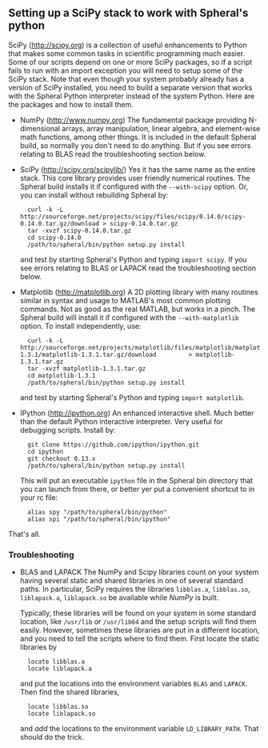 Setting up a SciPy stack to work with Spheral's python
------------------------------------------------------

SciPy (http://scipy.org) is a collection of useful enhancements to Python that
makes some common tasks in scientific programming much easier. Some of our
scripts depend on one or more SciPy packages, so if a script fails to run with
an import exception you will need to setup some of the SciPy stack. Note that
even though your system probably already has a version of SciPy installed, you
need to build a separate version that works with the Spheral Python
interpreter instead of the system Python. Here are the packages and how to
install them.

+ NumPy (http://www.numpy.org)
  The fundamental package providing N-dimensional arrays, array manipulation,
  linear algebra, and element-wise math functions, among other things. It is
  included in the default Spheral build, so normally you don't need to do
  anything. But if you see errors relating to BLAS read the troubleshooting
  section below.

+ SciPy (http://scipy.org/scipylib/)
  Yes it has the same name as the entire stack. This core library provides
  user friendly numerical routines. The Spheral build installs it if configured
  with the `--with-scipy` option. Or, you can install without rebuilding Spheral
  by:

        curl -k -L http://sourceforge.net/projects/scipy/files/scipy/0.14.0/scipy-0.14.0.tar.gz/download > scipy-0.14.0.tar.gz
        tar -xvzf scipy-0.14.0.tar.gz
        cd scipy-0.14.0
        /path/to/spheral/bin/python setup.py install
  
  and test by starting Spheral's Python and typing `import scipy`. If you see
  errors relating to BLAS or LAPACK read the troubleshooting section below.

+ Matplotlib (http://matplotlib.org)
  A 2D plotting library with many routines similar in syntax and usage to
  MATLAB's most common plotting commands. Not as good as the real MATLAB, but
  works in a pinch. The Spheral build will install it if configured with the
  `--with-matplotlib` option. To install independently, use:

        curl -k -L http://sourceforge.net/projects/matplotlib/files/matplotlib/matplotlib-1.3.1/matplotlib-1.3.1.tar.gz/download         > matplotlib-1.3.1.tar.gz
        tar -xvzf matplotlib-1.3.1.tar.gz
        cd matplotlib-1.3.1
        /path/to/spheral/bin/python setup.py install
        
  and test by starting Spheral's Python and typing `import matplotlib`.

+ IPython (http://ipython.org)
  An enhanced interactive shell. Much better than the default Python
  interactive interpreter. Very useful for debugging scripts. Install by:

        git clone https://github.com/ipython/ipython.git
        cd ipython
        git checkout 0.13.x
        /path/to/spheral/bin/python setup.py install

  This will put an executable `ipython` file in the Spheral bin directory that 
  you can launch from there, or better yer put a convenient shortcut to in your
  rc file:
  
        alias spy "/path/to/spheral/bin/python"
        alias spi "/path/to/spheral/bin/ipython"
        
That's all.

### Troubleshooting
+ BLAS and LAPACK
  The NumPy and Scipy libraries count on your system having several static and 
  shared libraries in one of several standard paths. In particular, SciPy requires
  the libraries `libblas.a`, `libblas.so`, `liblapack.a`, `liblapack.so` be available
  while *NumPy* is built.
  
  Typically, these libraries will be found on your system in some standard location, 
  like `/usr/lib` or `/usr/lib64` and the setup scripts will find them easily. However,
  sometimes these libraries are put in a different location, and you need to tell the 
  scripts where to find them. First locate the static libraries by

        locate libblas.a
        locate liblapack.a
        
  and put the locations into the environment variables `BLAS` and `LAPACK`. Then find
  the shared libraries,
  
        locate libblas.so
        locate liblapack.so
        
  and *add* the locations to the environment variable `LD_LIBRARY_PATH`. That should do
  the trick.
  
  
  
